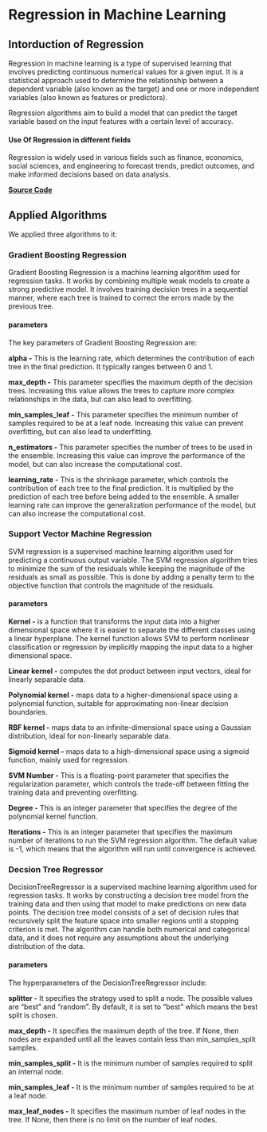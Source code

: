 # Regression in Machine Learning

## Intorduction of Regression 

Regression in machine learning is a type of supervised learning that involves predicting continuous numerical values for a given input. It is a statistical approach used to determine the relationship between a dependent variable (also known as the target) and one or more independent variables (also known as features or predictors). 

Regression algorithms aim to build a model that can predict the target variable based on the input features with a certain level of accuracy. 

#### Use Of Regression in different fields 

Regression is widely used in various fields such as finance, economics, social sciences, and engineering to forecast trends, predict outcomes, and make informed decisions based on data analysis.

[**Source Code**](https://github.com/YuganshuWadhwa/Data-Science-and-Visualization-Application/tree/master/ML_Regression)

## Applied Algorithms

We applied three algorithms to it:

### Gradient Boosting Regression

Gradient Boosting Regression is a machine learning algorithm used for regression tasks. It works by combining multiple weak models to create a strong predictive model. It involves training decision trees in a sequential manner, where each tree is trained to correct the errors made by the previous tree.

#### parameters

The key parameters of Gradient Boosting Regression are:

**alpha -** This is the learning rate, which determines the contribution of each tree in the final prediction. It typically ranges between 0 and 1.

**max_depth -** This parameter specifies the maximum depth of the decision trees. Increasing this value allows the trees to capture more complex relationships in the data, but can also lead to overfitting.

**min_samples_leaf -** This parameter specifies the minimum number of samples required to be at a leaf node. Increasing this value can prevent overfitting, but can also lead to underfitting.

**n_estimators -** This parameter specifies the number of trees to be used in the ensemble. Increasing this value can improve the performance of the model, but can also increase the computational cost.

**learning_rate -** This is the shrinkage parameter, which controls the contribution of each tree to the final prediction. It is multiplied by the prediction of each tree before being added to the ensemble. A smaller learning rate can improve the generalization performance of the model, but can also increase the computational cost.

### Support Vector Machine Regression

SVM regression is a supervised machine learning algorithm used for predicting a continuous output variable. The SVM regression algorithm tries to minimize the sum of the residuals while keeping the magnitude of the residuals as small as possible. This is done by adding a penalty term to the objective function that controls the magnitude of the residuals. 

#### parameters

**Kernel -** is a function that transforms the input data into a higher dimensional space where it is easier to separate the different classes using a linear hyperplane. The kernel function allows SVM to perform nonlinear classification or regression by implicitly mapping the input data to a higher dimensional space. 

**Linear kernel -** computes the dot product between input vectors, ideal for linearly separable data. 

**Polynomial kernel -** maps data to a higher-dimensional space using a polynomial function, suitable for approximating non-linear decision boundaries. 

**RBF kernel -** maps data to an infinite-dimensional space using a Gaussian distribution, ideal for non-linearly separable data. 

**Sigmoid kernel -** maps data to a high-dimensional space using a sigmoid function, mainly used for regression. 

**SVM Number -** This is a floating-point parameter that specifies the regularization parameter, which controls the trade-off between fitting the training data and preventing overfitting. 

**Degree -** This is an integer parameter that specifies the degree of the polynomial kernel function.  

**Iterations -** This is an integer parameter that specifies the maximum number of iterations to run the SVM regression algorithm. The default value is -1, which means that the algorithm will run until convergence is achieved. 

### Decsion Tree Regressor

DecisionTreeRegressor is a supervised machine learning algorithm used for regression tasks. It works by constructing a decision tree model from the training data and then using that model to make predictions on new data points. The decision tree model consists of a set of decision rules that recursively split the feature space into smaller regions until a stopping criterion is met. The algorithm can handle both numerical and categorical data, and it does not require any assumptions about the underlying distribution of the data. 

#### parameters

The hyperparameters of the DecisionTreeRegressor include:

**splitter -** It specifies the strategy used to split a node. The possible values are “best” and “random”. By default, it is set to “best” which means the best split is chosen.

**max_depth -** It specifies the maximum depth of the tree. If None, then nodes are expanded until all the leaves contain less than min_samples_split samples. 

**min_samples_split -** It is the minimum number of samples required to split an internal node. 

**min_samples_leaf -** It is the minimum number of samples required to be at a leaf node. 

**max_leaf_nodes -** It specifies the maximum number of leaf nodes in the tree. If None, then there is no limit on the number of leaf nodes. 


